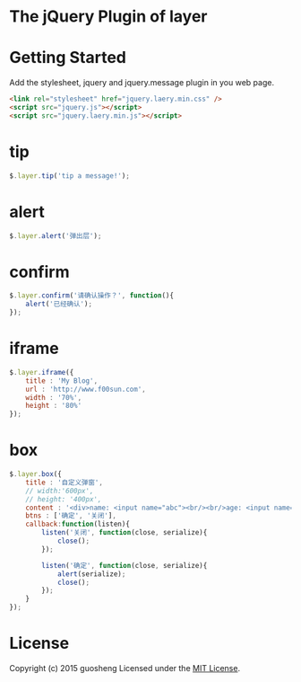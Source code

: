 # The jQuery Plugin of layer


# Getting Started
Add the stylesheet, jquery and jquery.message plugin in you web page.
```html
<link rel="stylesheet" href="jquery.laery.min.css" />
<script src="jquery.js"></script>
<script src="jquery.laery.min.js"></script>
```

# tip
```js
$.layer.tip('tip a message!');
```

# alert
```js
$.layer.alert('弹出层');
```

# confirm
```js
$.layer.confirm('请确认操作？', function(){
    alert('已经确认');
});
```
# iframe
```js
$.layer.iframe({
    title : 'My Blog',
    url : 'http://www.f00sun.com',
    width : '70%',
    height : '80%'
});
```

# box
```js
$.layer.box({
    title : '自定义弹窗',
    // width:'600px',
    // height: '400px',
    content : '<div>name: <input name="abc"><br/><br/>age: <input name="age"></div>',
    btns : ['确定', '关闭'],
    callback:function(listen){
        listen('关闭', function(close, serialize){
            close();
        });

        listen('确定', function(close, serialize){
            alert(serialize);
            close();
        });
    }
});
```



# License
Copyright (c) 2015 guosheng 
Licensed under the [MIT License](https://github.com/umdjs/umd/blob/master/LICENSE.md).
